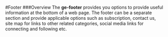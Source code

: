 #Footer
###Overview
The **ge-footer** provides you options to provide useful information at the bottom of a web page. The footer can be a separate section and provide applicable options such as subscription, contact us, site map for links to other related categories, social media links for connecting and following etc. 
